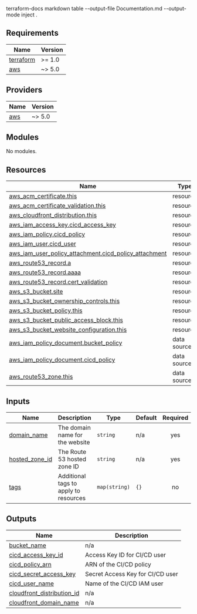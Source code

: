 <!-- BEGIN_TF_DOCS -->
terraform-docs markdown table --output-file Documentation.md --output-mode inject .
## Requirements

| Name | Version |
|------|---------|
| <a name="requirement_terraform"></a> [terraform](#requirement\_terraform) | >= 1.0 |
| <a name="requirement_aws"></a> [aws](#requirement\_aws) | ~> 5.0 |

## Providers

| Name | Version |
|------|---------|
| <a name="provider_aws"></a> [aws](#provider\_aws) | ~> 5.0 |

## Modules

No modules.

## Resources

| Name | Type |
|------|------|
| [aws_acm_certificate.this](https://registry.terraform.io/providers/hashicorp/aws/latest/docs/resources/acm_certificate) | resource |
| [aws_acm_certificate_validation.this](https://registry.terraform.io/providers/hashicorp/aws/latest/docs/resources/acm_certificate_validation) | resource |
| [aws_cloudfront_distribution.this](https://registry.terraform.io/providers/hashicorp/aws/latest/docs/resources/cloudfront_distribution) | resource |
| [aws_iam_access_key.cicd_access_key](https://registry.terraform.io/providers/hashicorp/aws/latest/docs/resources/iam_access_key) | resource |
| [aws_iam_policy.cicd_policy](https://registry.terraform.io/providers/hashicorp/aws/latest/docs/resources/iam_policy) | resource |
| [aws_iam_user.cicd_user](https://registry.terraform.io/providers/hashicorp/aws/latest/docs/resources/iam_user) | resource |
| [aws_iam_user_policy_attachment.cicd_policy_attachment](https://registry.terraform.io/providers/hashicorp/aws/latest/docs/resources/iam_user_policy_attachment) | resource |
| [aws_route53_record.a](https://registry.terraform.io/providers/hashicorp/aws/latest/docs/resources/route53_record) | resource |
| [aws_route53_record.aaaa](https://registry.terraform.io/providers/hashicorp/aws/latest/docs/resources/route53_record) | resource |
| [aws_route53_record.cert_validation](https://registry.terraform.io/providers/hashicorp/aws/latest/docs/resources/route53_record) | resource |
| [aws_s3_bucket.site](https://registry.terraform.io/providers/hashicorp/aws/latest/docs/resources/s3_bucket) | resource |
| [aws_s3_bucket_ownership_controls.this](https://registry.terraform.io/providers/hashicorp/aws/latest/docs/resources/s3_bucket_ownership_controls) | resource |
| [aws_s3_bucket_policy.this](https://registry.terraform.io/providers/hashicorp/aws/latest/docs/resources/s3_bucket_policy) | resource |
| [aws_s3_bucket_public_access_block.this](https://registry.terraform.io/providers/hashicorp/aws/latest/docs/resources/s3_bucket_public_access_block) | resource |
| [aws_s3_bucket_website_configuration.this](https://registry.terraform.io/providers/hashicorp/aws/latest/docs/resources/s3_bucket_website_configuration) | resource |
| [aws_iam_policy_document.bucket_policy](https://registry.terraform.io/providers/hashicorp/aws/latest/docs/data-sources/iam_policy_document) | data source |
| [aws_iam_policy_document.cicd_policy](https://registry.terraform.io/providers/hashicorp/aws/latest/docs/data-sources/iam_policy_document) | data source |
| [aws_route53_zone.this](https://registry.terraform.io/providers/hashicorp/aws/latest/docs/data-sources/route53_zone) | data source |

## Inputs

| Name | Description | Type | Default | Required |
|------|-------------|------|---------|:--------:|
| <a name="input_domain_name"></a> [domain\_name](#input\_domain\_name) | The domain name for the website | `string` | n/a | yes |
| <a name="input_hosted_zone_id"></a> [hosted\_zone\_id](#input\_hosted\_zone\_id) | The Route 53 hosted zone ID | `string` | n/a | yes |
| <a name="input_tags"></a> [tags](#input\_tags) | Additional tags to apply to resources | `map(string)` | `{}` | no |

## Outputs

| Name | Description |
|------|-------------|
| <a name="output_bucket_name"></a> [bucket\_name](#output\_bucket\_name) | n/a |
| <a name="output_cicd_access_key_id"></a> [cicd\_access\_key\_id](#output\_cicd\_access\_key\_id) | Access Key ID for CI/CD user |
| <a name="output_cicd_policy_arn"></a> [cicd\_policy\_arn](#output\_cicd\_policy\_arn) | ARN of the CI/CD policy |
| <a name="output_cicd_secret_access_key"></a> [cicd\_secret\_access\_key](#output\_cicd\_secret\_access\_key) | Secret Access Key for CI/CD user |
| <a name="output_cicd_user_name"></a> [cicd\_user\_name](#output\_cicd\_user\_name) | Name of the CI/CD IAM user |
| <a name="output_cloudfront_distribution_id"></a> [cloudfront\_distribution\_id](#output\_cloudfront\_distribution\_id) | n/a |
| <a name="output_cloudfront_domain_name"></a> [cloudfront\_domain\_name](#output\_cloudfront\_domain\_name) | n/a |
<!-- END_TF_DOCS -->